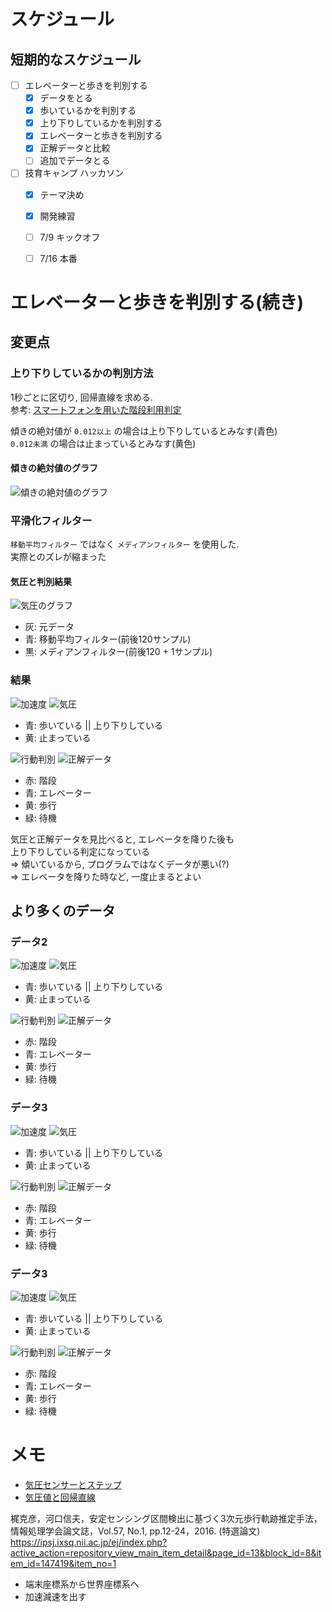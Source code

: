 # スケジュール
## 短期的なスケジュール
- [ ] エレベーターと歩きを判別する
  - [x] データをとる
  - [x] 歩いているかを判別する
  - [x] 上り下りしているかを判別する
  - [x] エレベーターと歩きを判別する
  - [x] 正解データと比較
  - [ ] 追加でデータとる
- [ ] 技育キャンプ ハッカソン
  - [x] テーマ決め
  - [x] 開発練習
  - [ ] 7/9 キックオフ
  - [ ] 7/16 本番


# エレベーターと歩きを判別する(続き)
## 変更点
### 上り下りしているかの判別方法
1秒ごとに区切り, 回帰直線を求める.  
参考: [スマートフォンを用いた階段利用判定](http://www.comm.tcu.ac.jp/cisj/15/assets/15_07.pdf)

傾きの絶対値が `0.012以上` の場合は上り下りしているとみなす(青色)  
`0.012未満` の場合は止まっているとみなす(黄色)  

#### 傾きの絶対値のグラフ
![傾きの絶対値のグラフ](images/output_3.png)

### 平滑化フィルター
`移動平均フィルター` ではなく `メディアンフィルター` を使用した.  
実際とのズレが縮まった


#### 気圧と判別結果
![気圧のグラフ](images/output_2.png)

- 灰: 元データ
- 青: 移動平均フィルター(前後120サンプル)
- 黒: メディアンフィルター(前後120 + 1サンプル)

### 結果
![加速度](images/output_4-1.png)
![気圧](images/output_4-2.png)

- 青: 歩いている || 上り下りしている
- 黄: 止まっている

![行動判別](images/output_4-3.png)
![正解データ](images/output_4-4.png)

- 赤: 階段
- 青: エレベーター
- 黄: 歩行
- 緑: 待機

気圧と正解データを見比べると, エレベータを降りた後も  
上り下りしている判定になっている  
=> 傾いているから, プログラムではなくデータが悪い(?)  
=> エレベータを降りた時など, 一度止まるとよい


## より多くのデータ
### データ2
![加速度](images/output_5-1.png)
![気圧](images/output_5-2.png)

- 青: 歩いている || 上り下りしている
- 黄: 止まっている

![行動判別](images/output_5-3.png)
![正解データ](images/output_5-4.png)

- 赤: 階段
- 青: エレベーター
- 黄: 歩行
- 緑: 待機


### データ3
![加速度](images/output_6-1.png)
![気圧](images/output_6-2.png)

- 青: 歩いている || 上り下りしている
- 黄: 止まっている

![行動判別](images/output_6-3.png)
![正解データ](images/output_6-4.png)

- 赤: 階段
- 青: エレベーター
- 黄: 歩行
- 緑: 待機


### データ3
![加速度](images/output_7-1.png)
![気圧](images/output_7-2.png)

- 青: 歩いている || 上り下りしている
- 黄: 止まっている

![行動判別](images/output_7-3.png)
![正解データ](images/output_7-4.png)

- 赤: 階段
- 青: エレベーター
- 黄: 歩行
- 緑: 待機


# メモ
- [気圧センサーとステップ](https://ipsj.ixsq.nii.ac.jp/ej/?action=repository_uri&item_id=191988&file_id=1&file_no=1)
- [気圧値と回帰直線](http://www.comm.tcu.ac.jp/cisj/15/assets/15_07.pdf)

梶克彦，河口信夫，安定センシング区間検出に基づく3次元歩行軌跡推定手法， 情報処理学会論文誌，Vol.57, No.1, pp.12-24，2016. (特選論文)
https://ipsj.ixsq.nii.ac.jp/ej/index.php?active_action=repository_view_main_item_detail&page_id=13&block_id=8&item_id=147419&item_no=1

- 端末座標系から世界座標系へ
- 加速減速を出す
